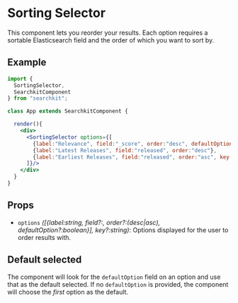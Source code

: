 # Sorting Selector
This component lets you reorder your results. Each option requires a sortable Elasticsearch field and the order of which you want to sort by.

## Example

```jsx
import {
  SortingSelector,
  SearchkitComponent
} from "searchkit";

class App extends SearchkitComponent {

  render(){
    <div>
      <SortingSelector options={[
        {label:"Relevance", field:"_score", order:"desc", defaultOption:true},
        {label:"Latest Releases", field:"released", order:"desc"},
        {label:"Earliest Releases", field:"released", order:"asc", key:"earliest"}
      ]}/>
    </div>
  }
}
```

## Props
  - `options` *([{label:string, field?:<ESAttribute>, order?:(desc|asc), defaultOption?:boolean}], key?:string)*: Options displayed for the user to order results with.

## Default selected
The component will look for the `defaultOption` field on an option and use that as the default selected. If no `defaultOption` is provided, the component will choose the *first* option as the default.
